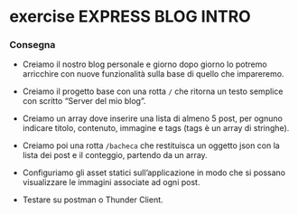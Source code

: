 exercise EXPRESS BLOG INTRO
===
### **Consegna**
- Creiamo il nostro blog personale e giorno dopo giorno lo potremo arricchire con nuove funzionalità sulla base di quello che impareremo.

- Creiamo il progetto base con una rotta `/` che ritorna un testo semplice con scritto “Server del mio blog”.

- Creiamo un array dove inserire una lista di almeno 5 post, per ognuno indicare titolo, contenuto, immagine e tags (tags è un array di stringhe).

- Creiamo poi una rotta `/bacheca` che restituisca un oggetto json con la lista dei post e il conteggio, partendo da un array.

- Configuriamo gli asset statici sull’applicazione in modo che si possano visualizzare le immagini associate ad ogni post.

- Testare su postman o Thunder Client.